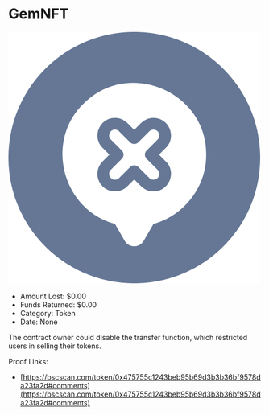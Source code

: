# GemNFT
![GemNFT](/rektimages/GemNFT.png)
- Amount Lost: $0.00
- Funds Returned: $0.00
- Category: Token
- Date: None

The contract owner could disable the transfer function, which restricted users in selling their tokens.


Proof Links:
- [https://bscscan.com/token/0x475755c1243beb95b69d3b3b36bf9578da23fa2d#comments](https://bscscan.com/token/0x475755c1243beb95b69d3b3b36bf9578da23fa2d#comments)



